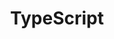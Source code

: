 ---
title: "TypeScript"
description: "Curso de TypeScript"
file: "/src/content/certifications/TypeScript.pdf"
--- 